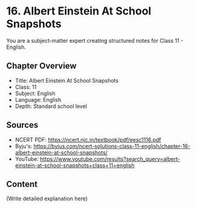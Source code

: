 # 16. Albert Einstein At School Snapshots

You are a subject-matter expert creating structured notes for Class 11 - English.

## Chapter Overview
- Title: Albert Einstein At School Snapshots
- Class: 11
- Subject: English
- Language: English
- Depth: Standard school level

## Sources
- NCERT PDF: https://ncert.nic.in/textbook/pdf/eesc1116.pdf
- Byju's: https://byjus.com/ncert-solutions-class-11-english/chapter-16-albert-einstein-at-school-snapshots/
- YouTube: https://www.youtube.com/results?search_query=albert-einstein-at-school-snapshots+class+11+english

## Content
(Write detailed explanation here)
